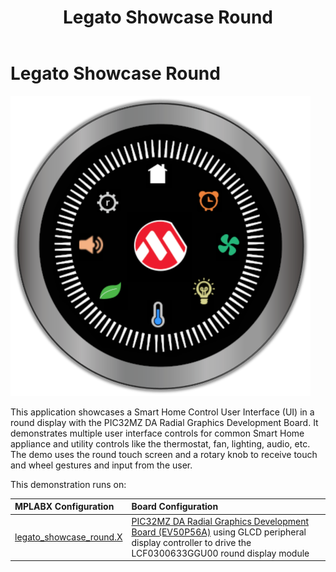 ﻿---
parent: Example Applications
title: Legato Showcase Round
nav_order: 2
---

# Legato Showcase Round

![](./../../docs/html/legato_showcase_round.png)

This application showcases a Smart Home Control User Interface (UI) in a round display with the PIC32MZ DA Radial Graphics Development Board. It demonstrates multiple user interface controls for common Smart Home appliance and utility controls like the thermostat, fan, lighting, audio, etc. The demo uses the round touch screen and a rotary knob to receive touch and wheel gestures and input from the user.

This demonstration runs on:

|MPLABX Configuration|Board Configuration|
|:-------------------|:------------------|
|[legato\_showcase\_round.X](./firmware/legato_showcase_round.X/readme.md)| [PIC32MZ DA Radial Graphics Development Board (EV50P56A)](https://www.microchip.com/radial) using GLCD peripheral display controller to drive the LCF0300633GGU00 round display module|


 
